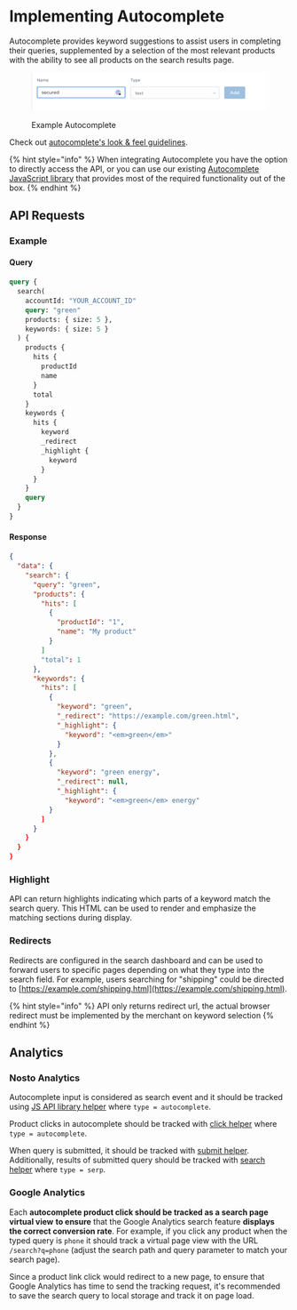 # Implementing Autocomplete

Autocomplete provides keyword suggestions to assist users in completing their queries, supplemented by a selection of the most relevant products with the ability to see all products on the search results page.&#x20;

<figure><img src="../../../../.gitbook/assets/image (10).png" alt=""><figcaption><p>Example Autocomplete</p></figcaption></figure>

Check out [autocomplete's look & feel guidelines](https://help.nosto.com/en/articles/7169076-autocomplete-s-look-feel-guidelines).

{% hint style="info" %}
When integrating Autocomplete you have the option to directly access the API, or you can use our existing [Autocomplete JavaScript library](implement-autocomplete-using-library/) that provides most of the required functionality out of the box.
{% endhint %}

## API Requests <a href="#autocomplete" id="autocomplete"></a>

### Example

#### Query <a href="#autocomplete" id="autocomplete"></a>

```graphql
query {
  search(
    accountId: "YOUR_ACCOUNT_ID"
    query: "green"
    products: { size: 5 },
    keywords: { size: 5 }
  ) {
    products {
      hits {
        productId
        name
      }
      total
    }
    keywords {
      hits {
        keyword
        _redirect
        _highlight {
          keyword
        }
      }
    }
    query
  }
}
```

#### Response

```json
{
  "data": {
    "search": {
      "query": "green",
      "products": {
        "hits": [
          {
            "productId": "1",
            "name": "My product"
          }
        ]
        "total": 1
      },
      "keywords": {
        "hits": [
          {
            "keyword": "green",
            "_redirect": "https://example.com/green.html",
            "_highlight": {
              "keyword": "<em>green</em>"
            }
          },
          {
            "keyword": "green energy",
            "_redirect": null,
            "_highlight": {
              "keyword": "<em>green</em> energy"
          }
        ]
      }
    }
  }
}
```

### Highlight

API can return highlights indicating which parts of a keyword match the search query. This HTML can be used to render and emphasize the matching sections during display.

### Redirects

Redirects are configured in the search dashboard and can be used to forward users to specific pages depending on what they type into the search field. For example, users searching for "shipping" could be directed to [https://example.com/shipping.html](https://example.com/shipping.html).

{% hint style="info" %}
API only returns redirect url, the actual browser redirect must be implemented by the merchant on keyword selection
{% endhint %}

## Analytics

### Nosto Analytics

Autocomplete input is considered as search event and it should be tracked using [JS API library helper](../../../../apis/js-apis/search.md#search) where `type = autocomplete`.

Product clicks in autocomplete should be tracked with [click helper](../../../../apis/js-apis/search.md#search-product-click) where `type = autocomplete`.

When query is submitted, it should be tracked with [submit helper](../../../../apis/js-apis/search.md#search-form-submit). Additionally, results of submitted query should be tracked with [search helper](../../../../apis/js-apis/search.md#search) where `type = serp`.&#x20;

### Google Analytics

Each **autocomplete product click should be tracked as a search page virtual view** **to ensure** that the Google Analytics search feature **displays the correct conversion rate**. For example, if you click any product when the typed query is `phone` it should track a virtual page view with the URL `/search?q=phone` (adjust the search path and query parameter to match your search page).

Since a product link click would redirect to a new page, to ensure that Google Analytics has time to send the tracking request, it's recommended to save the search query to local storage and track it on page load.

